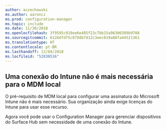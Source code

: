 ```yaml
---
author: aczechowski
ms.author: aaroncz
ms.prod: configuration-manager
ms.topic: include
ms.date: 11/30/2018
ms.openlocfilehash: 3f9595c919ee6e485f23c7bb15a96300389b9708
ms.sourcegitcommit: 6126dfdf5c879db7d12c3eec019a88fa44521361
ms.translationtype: HT
ms.contentlocale: pt-BR
ms.lasthandoff: 12/04/2018
ms.locfileid: "52830516"
---
```

## <a name="bkmk_opmdm"></a> Uma conexão do Intune não é mais necessária para o MDM local
<!--1359124--> O pré-requisito de MDM local para configurar uma assinatura do Microsoft Intune não é mais necessário. Sua organização ainda exige licenças do Intune para usar esse recurso. 

Agora você pode usar o Configuration Manager para gerenciar dispositivos do Surface Hub sem necessidade de uma conexão do Intune. 

